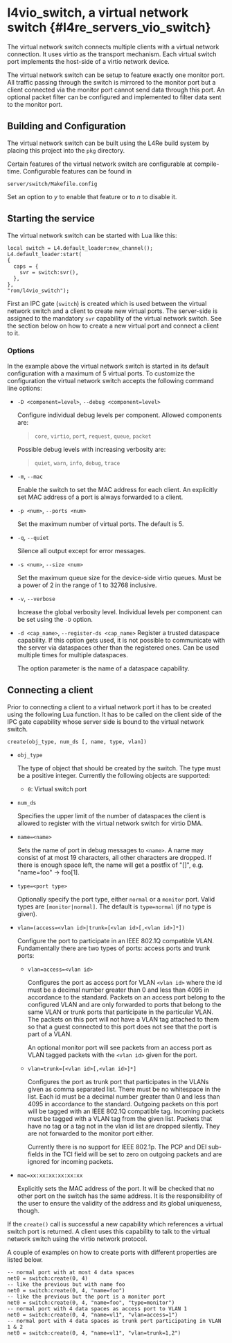 # l4vio_switch, a virtual network switch   {#l4re_servers_vio_switch}

The virtual network switch connects multiple clients with a virtual network
connection. It uses virtio as the transport mechanism. Each virtual switch port
implements the host-side of a virtio network device.

The virtual network switch can be setup to feature exactly one monitor port.
All traffic passing through the switch is mirrored to the monitor port but a
client connected via the monitor port cannot send data through this port. An
optional packet filter can be configured and implemented to filter data sent to
the monitor port.

## Building and Configuration

The virtual network switch can be built using the L4Re build system by placing
this project into the `pkg` directory.

Certain features of the virtual network switch are configurable at
compile-time. Configurable features can be found in

    server/switch/Makefile.config

Set an option to *y* to enable that feature or to *n* to disable it.

## Starting the service

The virtual network switch can be started with Lua like this:

    local switch = L4.default_loader:new_channel();
    L4.default_loader:start(
    {
      caps = {
        svr = switch:svr(),
      },
    },
    "rom/l4vio_switch");

First an IPC gate (`switch`) is created which is used between the virtual
network switch and a client to create new virtual ports. The server-side is
assigned to the mandatory `svr` capability of the virtual network switch. See
the section below on how to create a new virtual port and connect a client to
it.

### Options

In the example above the virtual network switch is started in its default
configuration with a maximum of 5 virtual ports. To customize the configuration
the virtual network switch accepts the following command line options:

* `-D <component=level>`, `--debug <component=level>`

  Configure individual debug levels per component. Allowed components are:
  > `core`, `virtio`, `port`, `request`, `queue`, `packet`

  Possible debug levels with increasing verbosity are:
  > `quiet`, `warn`, `info`, `debug`, `trace`

* `-m`, `--mac`

  Enable the switch to set the MAC address for each client. An explicitly set
  MAC address of a port is always forwarded to a client.

* `-p <num>`, `--ports <num>`

  Set the maximum number of virtual ports. The default is 5.

* `-q`, `--quiet`

  Silence all output except for error messages.

* `-s <num>`, `--size <num>`

  Set the maximum queue size for the device-side virtio queues.
  Must be a power of 2 in the range of 1 to 32768 inclusive.

* `-v`, `--verbose`

  Increase the global verbosity level. Individual levels per component can be
  set using the `-D` option.

* `-d <cap_name>`, `--register-ds <cap_name>`
  Register a trusted dataspace capability. If this option gets used, it is not
  possible to communicate with the server via dataspaces other than the
  registered ones. Can be used multiple times for multiple dataspaces.

  The option parameter is the name of a dataspace capability.

## Connecting a client

Prior to connecting a client to a virtual network port it has to be created
using the following Lua function. It has to be called on the client side of the
IPC gate capability whose server side is bound to the virtual network switch.

    create(obj_type, num_ds [, name, type, vlan])

* `obj_type`

  The type of object that should be created by the switch. The type must be a
  positive integer. Currently the following objects are supported:
  * `0`: Virtual switch port

* `num_ds`

  Specifies the upper limit of the number of dataspaces the client is allowed
  to register with the virtual network switch for virtio DMA.

* `name=<name>`

  Sets the name of port in debug messages to `<name>`.  A name may consist of
  at most 19 characters, all other characters are dropped. If there is enough
  space left, the name will get a postfix of "[<port number>]", e.g. "name=foo"
  -> foo[1].

* `type=<port type>`

  Optionally specify the port type, either `normal` or a `monitor` port. Valid
  types are `[monitor|normal]`. The default is `type=normal` (if no type is
  given).

* `vlan=(access=<vlan id>|trunk=[<vlan id>[,<vlan id>]*])`

  Configure the port to participate in an IEEE 802.1Q compatible VLAN.
  Fundamentally there are two types of ports: access ports and trunk ports:

  * `vlan=access=<vlan id>`

    Configures the port as access port for VLAN `<vlan id>` where the id must
    be a decimal number greater than 0 and less than 4095 in accordance to the
    standard. Packets on an access port belong to the configured VLAN and are
    only forwarded to ports that belong to the same VLAN or trunk ports that
    participate in the particular VLAN. The packets on this port will not have
    a VLAN tag attached to them so that a guest connected to this port does not
    see that the port is part of a VLAN.

    An optional monitor port will see packets from an access port as VLAN
    tagged packets with the `<vlan id>` given for the port.

  * `vlan=trunk=[<vlan id>[,<vlan id>]*]`

    Configures the port as trunk port that participates in the VLANs given as
    comma separated list. There must be no whitespace in the list. Each id must
    be a decimal number greater than 0 and less than 4095 in accordance to the
    standard. Outgoing packets on this port will be tagged with an IEEE 802.1Q
    compatible tag. Incoming packets must be tagged with a VLAN tag from the
    given list. Packets that have no tag or a tag not in the vlan id list are
    dropped silently. They are not forwarded to the monitor port either.

    Currently there is no support for IEEE 802.1p. The PCP and DEI sub-fields
    in the TCI field will be set to zero on outgoing packets and are ignored
    for incoming packets.

* `mac=xx:xx:xx:xx:xx:xx`

  Explicitly sets the MAC address of the port. It will be checked that no other
  port on the switch has the same address. It is the responsibility of the user
  to ensure the validity of the address and its global uniqueness, though.

If the `create()` call is successful a new capability which references a
virtual switch port is returned. A client uses this capability to talk to the
virtual network switch using the virtio network protocol.

A couple of examples on how to create ports with different properties are
listed below.

    -- normal port with at most 4 data spaces
    net0 = switch:create(0, 4)
    -- like the previous but with name foo
    net0 = switch:create(0, 4, "name=foo")
    -- like the previous but the port is a monitor port
    net0 = switch:create(0, 4, "name=foo", "type=monitor")
    -- normal port with 4 data spaces as access port to VLAN 1
    net0 = switch:create(0, 4, "name=vl1", "vlan=access=1")
    -- normal port with 4 data spaces as trunk port participating in VLAN 1 & 2
    net0 = switch:create(0, 4, "name=vl1", "vlan=trunk=1,2")

